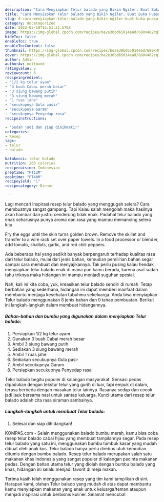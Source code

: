 ```yaml
---
description: "Cara Menyiapkan Telur balado yang Bikin Ngiler, Buat Buka Puasa Enak"
title: "Cara Menyiapkan Telur balado yang Bikin Ngiler, Buat Buka Puasa Enak"
slug: 8-cara-menyiapkan-telur-balado-yang-bikin-ngiler-buat-buka-puasa-enak
category: Uncategorized
date: 2022-03-10T15:51:21.570Z
image: https://img-global.cpcdn.com/recipes/be2e30bd65014ead/680x482cq70/telur-balado-foto-resep-utama.jpg
hideToc: false
enableToc: true
enableTocContent: false
thumbnail: https://img-global.cpcdn.com/recipes/be2e30bd65014ead/680x482cq70/telur-balado-foto-resep-utama.jpg
cover: https://img-global.cpcdn.com/recipes/be2e30bd65014ead/680x482cq70/telur-balado-foto-resep-utama.jpg
author: Admin
authorAv: notfound
ratingvalue: 5
reviewcount: 6
recipeingredient:
- "1/2 kg telur ayam"
- "3 buah Cabai merah besar"
- "3 siung bawang putih"
- "3 siung bawang merah"
- "1 ruas jahe"
- "secukupnya Gula pasir"
- "secukupnya Garam"
- "secukupnya Penyedap rasa"
recipeinstructions:

- "Sudah jadi dan siap dinikmati!"
categories:
- Resep
tags:
- telur
- balado

katakunci: telur balado 
nutrition: 263 calories
recipecuisine: Indonesian
preptime: "PT12M"
cooktime: "PT40M"
recipeyield: "1"
recipecategory: Dinner

---
```



Lagi mencari inspirasi resep telur balado yang menggugah selera? Cara membuatnya sangat gampang. Tapi Kalau salah mengolah maka hasilnya akan hambar dan justru cenderung tidak enak. Padahal telur balado yang enak seharusnya punya aroma dan rasa yang mampu memancing selera kita.


Fry the eggs until the skin turns golden brown. Remove the skillet and transfer to a wire rack set over paper towels. In a food processor or blender, add tomato, shallots, garlic, and red chili peppers.

Ada beberapa hal yang sedikit banyak berpengaruh terhadap kualitas rasa dari telur balado, mulai dari jenis bahan, kemudian pemilihan bahan segar sampai cara membuat dan menyajikannya. Tak perlu pusing kalau hendak menyiapkan telur balado enak di mana pun kamu berada, karena asal sudah tahu triknya maka hidangan ini mampu menjadi suguhan spesial.


Nah, kali ini kita coba, yuk, kreasikan telur balado sendiri di rumah. Tetap berbahan yang sederhana, hidangan ini dapat memberi manfaat dalam membantu menjaga kesehatan tubuhmu sekeluarga. Anda bisa menyiapkan Telur balado menggunakan 8 jenis bahan dan 0 tahap pembuatan. Berikut ini langkah-langkah dalam membuat hidangannya.

<!--inarticleads1-->

##### Bahan-bahan dan bumbu yang digunakan dalam menyiapkan Telur balado:

1. Persiapkan 1/2 kg telur ayam
1. Gunakan 3 buah Cabai merah besar
1. Ambil 3 siung bawang putih
1. Sediakan 3 siung bawang merah
1. Ambil 1 ruas jahe
1. Sediakan secukupnya Gula pasir
1. Ambil secukupnya Garam
1. Persiapkan secukupnya Penyedap rasa


Telur balado begitu populer di kalangan masyarakat. Sensasi pedas dipadukan dengan tekstur telur yang gurih di luar, tapi empuk di dalam, terasa berbeda dengan masakan telur lainnya. Rasanya sedap dan cocok jadi lauk bersama nasi untuk santap keluarga. Kunci utama dari resep telur balado adalah cita rasa siraman sambalnya. 

<!--inarticleads2-->

##### Langkah-langkah untuk membuat Telur balado:


1. Selesai dan siap dihidangkan!

KOMPAS.com - Selain menggunakan balado bumbu merah, kamu bisa coba resep telur balado cabai hijau yang membuat tampilannya segar. Pada resep telur balado yang satu ini, menggunakan bumbu tumbuk kasar yang mudah dibuat oleh anak kos. Telur balado hanya perlu direbus utuh kemudian ditumis dengan bumbu balado. Resep telur balado merupakan salah satu makanan khas Indonesia yang sangat populer di kalangan pecinta makanan pedas. Dengan bahan utama telur yang diolah dengan bumbu balado yang khas, hidangan ini selalu menjadi favorit di meja makan. 

Terima kasih telah menggunakan resep yang tim kami tampilkan di sini. Harapan kami, olahan Telur balado yang mudah di atas dapat membantu kamu menyiapkan makanan yang enak untuk keluarga/teman ataupun menjadi inspirasi untuk berbisnis kuliner. Selamat mencoba!
